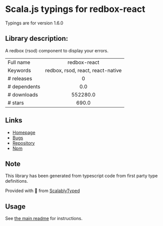 
# Scala.js typings for redbox-react

Typings are for version 1.6.0

## Library description:
A redbox (rsod) component to display your errors.

|                    |                 |
| ------------------ | :-------------: |
| Full name          | redbox-react |
| Keywords           | redbox, rsod, react, react-native |
| # releases         | 0 |
| # dependents       | 0.0 |
| # downloads        | 552280.0 |
| # stars            | 690.0 |

## Links
- [Homepage](https://github.com/commissure/redbox-react)
- [Bugs](https://github.com/commissure/redbox-react/issues)
- [Repository](https://github.com/commissure/redbox-react)
- [Npm](https://www.npmjs.com/package/redbox-react)
    


## Note
This library has been generated from typescript code from first party type definitions.

Provided with :purple_heart: from [ScalablyTyped](https://github.com/oyvindberg/ScalablyTyped)

## Usage
See [the main readme](../../readme.md) for instructions.


